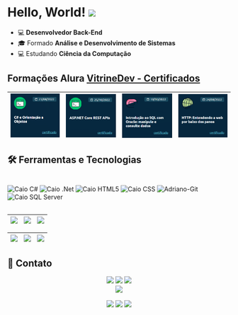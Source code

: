 # Hello, World! <img src="https://media.giphy.com/media/hvRJCLFzcasrR4ia7z/giphy.gif" width="40px">



* 💻 **Desenvolvedor Back-End**
* 🎓 Formado **Análise e Desenvolvimento de Sistemas**
* 💻 Estudando **Ciência da Computação**


## Formações Alura <a href="https://cursos.alura.com.br/vitrinedev/caiofelipe-developer">VitrineDev - Certificados</a>

| ![](https://github.com/CF-CaioFelipe/cf-caiofelipe/blob/main/C%23.png?raw=true) | ![](https://github.com/CF-CaioFelipe/cf-caiofelipe/blob/main/aspnetcore.png?raw=true) | ![](https://github.com/CF-CaioFelipe/cf-caiofelipe/blob/main/SQL.png?raw=true) | ![](https://github.com/CF-CaioFelipe/cf-caiofelipe/blob/main/HTTP.png?raw=true) |
| :-: | :-: | :-: | :-: |

## 🛠️ Ferramentas e Tecnologias

<div style="display: inline_block"><br>
    <img title="C#" align="center" alt="Caio C#" height="50" width="50" src="https://cdn-icons-png.flaticon.com/512/6132/6132221.png">
     <img title=".NET" align="center" alt="Caio .Net" height="30" width="55" src="https://upload.wikimedia.org/wikipedia/commons/e/ee/.NET_Core_Logo.svg">
     <img title="HTML" align="center" alt="Caio HTML5" height="50" width="50" src="https://cdn.jsdelivr.net/gh/devicons/devicon/icons/html5/html5-original.svg">
     <img title="CSS" align="center" alt="Caio CSS" height="50" width="50" src="https://cdn.jsdelivr.net/gh/devicons/devicon/icons/css3/css3-original.svg">
   <img title="Github" align="center" alt="Adriano-Git" height="50" width="50" src="https://cdn.jsdelivr.net/gh/devicons/devicon/icons/git/git-original.svg"/>
  <img title="SQL Server" align="center" alt="Caio SQL Server" height="50" width="50" src="https://cdn-icons-png.flaticon.com/512/4248/4248443.png"/>
</div>  
<br>


| ![](http://github-profile-summary-cards.vercel.app/api/cards/stats?username=cf-caiofelipe&theme=nord_dark) | ![](http://github-profile-summary-cards.vercel.app/api/cards/repos-per-language?username=cf-caiofelipe&hide=Html&theme=nord_dark) | ![](http://github-profile-summary-cards.vercel.app/api/cards/most-commit-language?username=cf-caiofelipe&theme=nord_dark) |
| :-: | :-: | :-: |

| ![](http://github-profile-summary-cards.vercel.app/api/cards/profile-details?username=cf-caiofelipe&theme=nord_dark) | ![](https://github-readme-streak-stats.herokuapp.com/?user=cf-caiofelipe&hide_border=true&date_format=M%20j%5B%2C%20Y%5D&background=2D3742&stroke=2D3742&ring=6bbbca&fire=6bbbca&currStreakNum=fff&sideNums=6bbbca&currStreakLabel=6bbbca&sideLabels=fff&dates=fff) | ![](https://github-readme-stats.vercel.app/api/top-langs/?username=cf-caiofelipe&layout=compact&langs_count=7&theme=github_dark)
| :-: | :-: | :-: |



## 📱 Contato
    

<div align="center"> 
    <a href="https://www.linkedin.com/in/caio-felipe-815878209" target="_blank">
    <img src="https://img.shields.io/badge/-LinkedIn-%230077B5?style=for-the-badge&logo=linkedin&logoColor=white" target="_blank"></a> 
    <a href = "mailto:caiofelipe.developer@gmail.com">
    <img src="https://img.shields.io/badge/-Gmail-%23333?style=for-the-badge&logo=gmail&logoColor=white" target="_blank"></a>
     <a href="https://drive.google.com/file/d/1hqZPiNrjZlXUTuTkxu5HZYxsvft58Skg/view?usp=sharing" target="_blank"><img src="https://img.shields.io/badge/Currículo-blueviolet?style=for-the-badge"></a>
  </div> 
    
 
      
<div align="center">
  <img align="center" src="https://img.freepik.com/vetores-gratis/programador-fazendo-seu-trabalho-apartamento-desenho_52683-14150.jpg?" width="200px">
  <br><br>
  <img src="https://komarev.com/ghpvc/?username=cf-caiofelipe&color=blue&style=for-the-badge">
  <img src="https://img.shields.io/github/followers/cf-caiofelipe?style=for-the-badge">
  <img src="https://img.shields.io/github/stars/cf-caiofelipe?style=for-the-badge">
</div>
